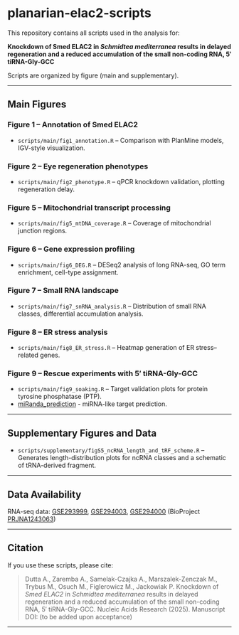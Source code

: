 
# planarian-elac2-scripts

This repository contains all scripts used in the analysis for:

**Knockdown of Smed ELAC2 in *Schmidtea mediterranea* results in delayed regeneration and a reduced accumulation of the small non-coding RNA, 5′ tiRNA-Gly-GCC**  

Scripts are organized by figure (main and supplementary).

---

## Main Figures

### Figure 1 – Annotation of Smed ELAC2
- `scripts/main/fig1_annotation.R` – Comparison with PlanMine models, IGV-style visualization.  

### Figure 2 – Eye regeneration phenotypes
- `scripts/main/fig2_phenotype.R` – qPCR knockdown validation, plotting regeneration delay.

### Figure 5 – Mitochondrial transcript processing
- `scripts/main/fig5_mtDNA_coverage.R` – Coverage of mitochondrial junction regions.  

### Figure 6 – Gene expression profiling
- `scripts/main/fig6_DEG.R` – DESeq2 analysis of long RNA-seq, GO term enrichment, cell-type assignment.

### Figure 7 – Small RNA landscape
- `scripts/main/fig7_snRNA_analysis.R` – Distribution of small RNA classes, differential accumulation analysis.  

### Figure 8 – ER stress analysis
- `scripts/main/fig8_ER_stress.R` – Heatmap generation of ER stress–related genes.  

### Figure 9 – Rescue experiments with 5′ tiRNA-Gly-GCC
- `scripts/main/fig9_soaking.R` – Target validation plots for protein tyrosine phosphatase (PTP).
- [miRanda_prediction](https://github.com/Norreanea/miRNA-seed-matching-counter-for-miRanda-output) - miRNA-like target prediction.

---

## Supplementary Figures and Data

- `scripts/supplementary/figS5_ncRNA_length_and_tRF_scheme.R` – Generates length-distribution plots for ncRNA classes and a schematic of tRNA-derived fragment.  
  

---


## Data Availability

RNA-seq data: [GSE293999](https://www.ncbi.nlm.nih.gov/geo/query/acc.cgi?acc=GSE293999), [GSE294003](https://www.ncbi.nlm.nih.gov/geo/query/acc.cgi?acc=GSE294003), [GSE294000](https://www.ncbi.nlm.nih.gov/geo/query/acc.cgi?acc=GSE294000) (BioProject [PRJNA1243063](https://www.ncbi.nlm.nih.gov/bioproject/PRJNA1243063))  


---

## Citation

If you use these scripts, please cite:  
> Dutta A., Zaremba A., Samelak-Czajka A., Marszalek-Zenczak M., Trybus M., Osuch M., Figlerowicz M., Jackowiak P. Knockdown of *Smed ELAC2* in *Schmidtea mediterranea* results in delayed regeneration and a reduced accumulation of the small non-coding RNA, 5′ tiRNA-Gly-GCC. Nucleic Acids Research (2025). Manuscript DOI: (to be added upon acceptance)

---

